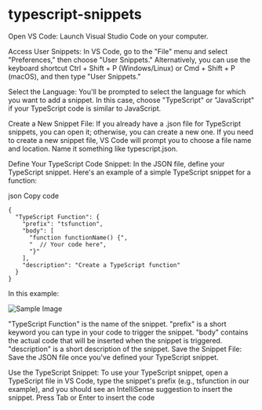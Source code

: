 # typescript-snippets

 Open VS Code:
Launch Visual Studio Code on your computer.

Access User Snippets:
In VS Code, go to the "File" menu and select "Preferences," then choose "User Snippets." Alternatively, you can use the keyboard shortcut Ctrl + Shift + P (Windows/Linux) or Cmd + Shift + P (macOS), and then type "User Snippets."

Select the Language:
You'll be prompted to select the language for which you want to add a snippet. In this case, choose "TypeScript" or "JavaScript" if your TypeScript code is similar to JavaScript.

Create a New Snippet File:
If you already have a .json file for TypeScript snippets, you can open it; otherwise, you can create a new one. If you need to create a new snippet file, VS Code will prompt you to choose a file name and location. Name it something like typescript.json.

Define Your TypeScript Code Snippet:
In the JSON file, define your TypeScript snippet. Here's an example of a simple TypeScript snippet for a function:

json
Copy code
````javascipt
{
  "TypeScript Function": {
    "prefix": "tsfunction",
    "body": [
      "function functionName() {",
      "  // Your code here",
      "}"
    ],
    "description": "Create a TypeScript function"
  }
}
````
In this example:

![Sample Image](https://i.ibb.co/9p90JmM/ts.png)

"TypeScript Function" is the name of the snippet.
"prefix" is a short keyword you can type in your code to trigger the snippet.
"body" contains the actual code that will be inserted when the snippet is triggered.
"description" is a short description of the snippet.
Save the Snippet File:
Save the JSON file once you've defined your TypeScript snippet.

Use the TypeScript Snippet:
To use your TypeScript snippet, open a TypeScript file in VS Code, type the snippet's prefix (e.g., tsfunction in our example), and you should see an IntelliSense suggestion to insert the snippet. Press Tab or Enter to insert the code

